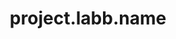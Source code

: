 ---
unique-name: labb
type: identity
title: project.labb.name
description: project.labb.desc
launch-date:
start-date: 2015-03-03 00:00:00
status:
website: https://www.abbluiz.com
needs-help: false
github:
license-url:
license-opensource: 
license-freesoftware:
license-name: 
founders:
pinned: false
hidden: false
layout: project
color1: white
color2: "#a14040"
---